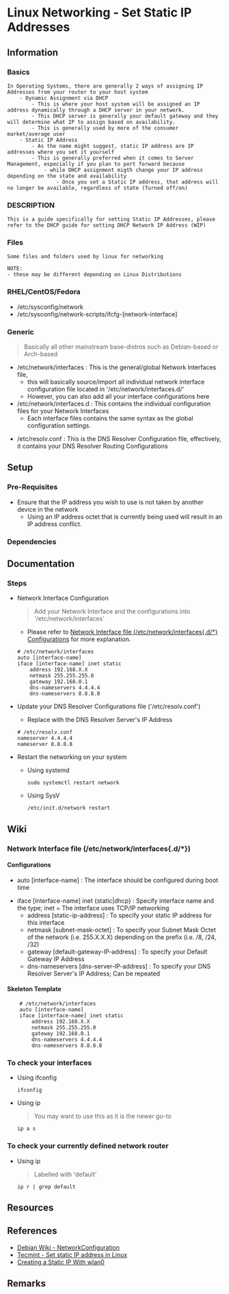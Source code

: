# Linux Networking - Set Static IP Addresses

## Information
### Basics
```
In Operating Systems, there are generally 2 ways of assigning IP Addresses from your router to your host system
    - Dynamic Assignment via DHCP
        - This is where your host system will be assigned an IP address dynamically through a DHCP server in your network.
		- This DHCP server is generally your default gateway and they will determine what IP to assign based on availability.
        - This is generally used by more of the consumer market/average user
    - Static IP Address
        - As the name might suggest, static IP address are IP addresses where you set it yourself
        - This is generally preferred when it comes to Server Management, especially if you plan to port forward because
            - while DHCP assignment migth change your IP address depending on the state and availability
                - Once you set a Static IP address, that address will no longer be available, regardless of state (Turned off/on)
```

### DESCRIPTION
```
This is a guide specifically for setting Static IP Addresses, please refer to the DHCP guide for setting DHCP Network IP Address (WIP)
```

### Files
```
Some files and folders used by linux for networking

NOTE:
- these may be different depending on Linux Distributions
```
### RHEL/CentOS/Fedora
+ /etc/sysconfig/network
+ /etc/sysconfig/network-scripts/ifcfg-[network-interface]

### Generic
> Basically all other mainstream base-distros such as Debian-based or Arch-based
- /etc/network/interfaces : This is the general/global Network Interfaces file, 
    + this will basically source/import all individual network interface configuration file located in '/etc/network/interfaces.d/'
    + However, you can also add all your interface configurations here
- /etc/network/interfaces.d : This contains the individual configuration files for your Network Interfaces
    + Each interface files contains the same syntax as the global configuration settings.
+ /etc/resolv.conf : This is the DNS Resolver Configuration file, effectively, it contains your DNS Resolver Routing Configurations

## Setup
### Pre-Requisites
- Ensure that the IP address you wish to use is not taken by another device in the network
    - Using an IP address octet that is currently being used will result in an IP address conflict.

### Dependencies

## Documentation

### Steps
- Network Interface Configuration
    > Add your Network Interface and the configurations into '/etc/network/interfaces'
    + Please refer to [Network Interface file (/etc/network/interfaces{.d/*} Configurations](#configurations) for more explanation.
    ```
    # /etc/network/interfaces
    auto [interface-name]
    iface [interface-name] inet static
        address 192.168.X.X
        netmask 255.255.255.0
        gateway 192.168.0.1
        dns-nameservers 4.4.4.4        
        dns-nameservers 8.8.8.8
    ```

- Update your DNS Resolver Configurations file ('/etc/resolv.conf')
    + Replace with the DNS Resolver Server's IP Address
    ```
    # /etc/resolv.conf
    nameserver 4.4.4.4
    nameserver 8.8.8.8
    ```

- Restart the networking on your system
    - Using systemd
        ```console
        sudo systemctl restart network
        ```
    - Using SysV
        ```console
        /etc/init.d/network restart
        ```

## Wiki

### Network Interface file (/etc/network/interfaces{.d/*})

#### Configurations
+ auto [interface-name] : The interface should be configured during boot time
- iface [interface-name] inet {static|dhcp} : Specify interface name and the type; inet = The interface uses TCP/IP networking
    + address [static-ip-address] : To specify your static IP address for this interface
    + netmask [subnet-mask-octet] : To specify your Subnet Mask Octet of the network (i.e. 255.X.X.X) depending on the prefix (i.e. /8, /24, /32)
    + gateway [default-gateway-IP-address] : To specify your Default Gateway IP Address
    + dns-nameservers [dns-server-IP-address] : To specify your DNS Resolver Server's IP Address; Can be repeated

#### Skeleton Template
```
    # /etc/network/interfaces
    auto [interface-name]
    iface [interface-name] inet static
        address 192.168.X.X
        netmask 255.255.255.0
        gateway 192.168.0.1
        dns-nameservers 4.4.4.4
        dns-nameservers 8.8.8.8
```

### To check your interfaces
- Using ifconfig
    ```console
    ifconfig
    ```

- Using ip
    > You may want to use this as it is the newer go-to
    ```console
    ip a s
    ```

### To check your currently defined network router
- Using ip
    > Labelled with 'default'
    ```console
    ip r | grep default
    ```

## Resources

## References
+ [Debian Wiki - NetworkConfiguration](https://wiki.debian.org/NetworkConfiguration)
+ [Tecmint - Set static IP address in Linux](https://www.tecmint.com/set-add-static-ip-address-in-linux/)
+ [Creating a Static IP With wlan0](https://serverfault.com/questions/335994/creating-a-static-ip-with-wlan0)

## Remarks